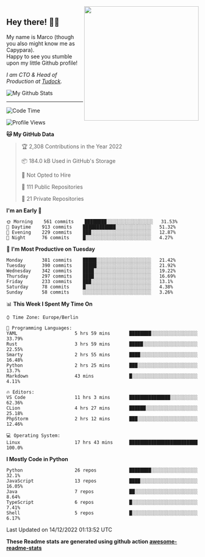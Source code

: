 <img src="https://capypara.de/para_logo.png?a=13" align="right" width="300">

## Hey there! 👋🙃
My name is Marco (though you also might know me as Capypara).  
Happy to see you stumble upon my little Github profile!

*I am CTO & Head of Production at <a href="http://tudock.de">Tudock</a>.*


![My Github Stats](https://github-readme-stats.vercel.app/api?username=theCapypara&show_icons=true&title_color=8ea106&text_color=ffffff&icon_color=8ea106&bg_color=2F343F&hide_border=1)

---
<!--START_SECTION:waka-->
![Code Time](http://img.shields.io/badge/Code%20Time-1%2C966%20hrs%2051%20mins-blue)

![Profile Views](http://img.shields.io/badge/Profile%20Views-0-blue)

**🐱 My GitHub Data** 

> 🏆 2,308 Contributions in the Year 2022
 > 
> 📦 184.0 kB Used in GitHub's Storage 
 > 
> 🚫 Not Opted to Hire
 > 
> 📜 111 Public Repositories 
 > 
> 🔑 21 Private Repositories  
 > 
**I'm an Early 🐤** 

```text
🌞 Morning    561 commits    ████████░░░░░░░░░░░░░░░░░   31.53% 
🌆 Daytime    913 commits    ████████████░░░░░░░░░░░░░   51.32% 
🌃 Evening    229 commits    ███░░░░░░░░░░░░░░░░░░░░░░   12.87% 
🌙 Night      76 commits     █░░░░░░░░░░░░░░░░░░░░░░░░   4.27%

```
📅 **I'm Most Productive on Tuesday** 

```text
Monday       381 commits    █████░░░░░░░░░░░░░░░░░░░░   21.42% 
Tuesday      390 commits    █████░░░░░░░░░░░░░░░░░░░░   21.92% 
Wednesday    342 commits    ████░░░░░░░░░░░░░░░░░░░░░   19.22% 
Thursday     297 commits    ████░░░░░░░░░░░░░░░░░░░░░   16.69% 
Friday       233 commits    ███░░░░░░░░░░░░░░░░░░░░░░   13.1% 
Saturday     78 commits     █░░░░░░░░░░░░░░░░░░░░░░░░   4.38% 
Sunday       58 commits     ░░░░░░░░░░░░░░░░░░░░░░░░░   3.26%

```


📊 **This Week I Spent My Time On** 

```text
⌚︎ Time Zone: Europe/Berlin

💬 Programming Languages: 
YAML                     5 hrs 59 mins       ████████░░░░░░░░░░░░░░░░░   33.79% 
Rust                     3 hrs 59 mins       █████░░░░░░░░░░░░░░░░░░░░   22.55% 
Smarty                   2 hrs 55 mins       ████░░░░░░░░░░░░░░░░░░░░░   16.48% 
Python                   2 hrs 25 mins       ███░░░░░░░░░░░░░░░░░░░░░░   13.7% 
Markdown                 43 mins             █░░░░░░░░░░░░░░░░░░░░░░░░   4.11%

🔥 Editors: 
VS Code                  11 hrs 3 mins       ███████████████░░░░░░░░░░   62.36% 
CLion                    4 hrs 27 mins       ██████░░░░░░░░░░░░░░░░░░░   25.18% 
PhpStorm                 2 hrs 12 mins       ███░░░░░░░░░░░░░░░░░░░░░░   12.46%

💻 Operating System: 
Linux                    17 hrs 43 mins      █████████████████████████   100.0%

```

**I Mostly Code in Python** 

```text
Python                   26 repos            ████████░░░░░░░░░░░░░░░░░   32.1% 
JavaScript               13 repos            ████░░░░░░░░░░░░░░░░░░░░░   16.05% 
Java                     7 repos             ██░░░░░░░░░░░░░░░░░░░░░░░   8.64% 
TypeScript               6 repos             █░░░░░░░░░░░░░░░░░░░░░░░░   7.41% 
Shell                    5 repos             █░░░░░░░░░░░░░░░░░░░░░░░░   6.17%

```



 Last Updated on 14/12/2022 01:13:52 UTC
<!--END_SECTION:waka-->

**These Readme stats are generated using github action [awesome-readme-stats](https://github.com/anmol098/waka-readme-stats)**
